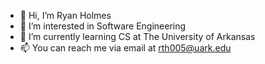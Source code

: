 - 👋 Hi, I’m Ryan Holmes
- 👀 I’m interested in Software Engineering
- 🌱 I’m currently learning CS at The University of Arkansas
- 📫 You can reach me via email at rth005@uark.edu

<!---
Ryan-Holmes-363/Ryan-Holmes-363 is a ✨ special ✨ repository because its `README.md` (this file) appears on your GitHub profile.
You can click the Preview link to take a look at your changes.
--->
